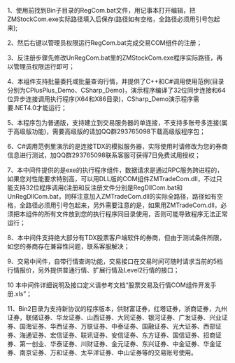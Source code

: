 ﻿1、使用前找到Bin子目录的RegCom.bat文件，用记事本打开编辑，把ZMStockCom.exe实际路径填入后保存(路径如有空格，全路径必须用引号包起来);

2、然后右键以管理员权限运行RegCom.bat完成交易COM组件的注册；

3、反注册步骤先修改UnRegCom.bat里的ZMStockCom.exe程序实际路径，再以管理员权限运行即可；

4、本组件支持批量委托或批量查询行情，并提供了C++和C#调用使用范例(目录分别为CPlusPlus_Demo、CSharp_Demo)，演示程序编译了32位同步连接和64位异步连接调用执行程序(X64和X86目录)，CSharp_Demo演示程序需要.NET4.0才能运行；

5、本程序包为普通版，支持建立到交易服务器的单连接，不支持多账号多连接(属于高级版功能)，需要高级版的请加QQ群293765098下载高级版程序包；

6、C#调用范例里演示的是连接TDX的模拟服务器，实际使用时请修改为您的券商信息进行测试，加QQ群293765098联系客服可获得7日免费试用授权；

7、本中间件提供的是exe的执行程序组件，数据请求是通过RPC服务跨进程的，如果您对性能要求特别高，可以用DLL版的COM组件ZMTradeCom.dll，不过只能支持32位程序调用(注册和反注册文件分别是RegDllCom.bat和UnRegDllCom.bat，同样注意加入ZMTradeCom.dll的实际全路径，路径如有空格，全路径必须用引号包起来，另外需要注意的是，如果用ZMTradeCom.dll，必须把本组件的所有文件放到您的执行程序同目录使用，否则可能导致程序无法正常运行；

8、本中间件支持绝大部分有TDX股票客户端软件的券商，但由于测试条件所限，如您的券商存在兼容性问题，联系客服解决；

9、交易中间件，自带行情查询功能，交易接口在交易时间可随时请求当前的5档行情报价，另外提供普通行情、扩展行情及Level2行情的接口；

10 本中间件详细说明及接口定义请参考文档“股票交易及行情COM组件开发手册.xls”；

11、Bin2目录为支持新协议的程序版本，供财富证券，红塔证券，浙商证券，九州证券，联储证券、华龙证券、山西证券、大同证券、银河证券、广发证券、兴业证券、国海证券、华西证券、万联证券、中泰证券、国融证券、光大证券、西部证券、海通证券、宏信证券、联讯证券、安信证券、东方证券、国信证券、招商证券、第一创业、华泰证券、川财证券、金元证券、东兴证券、中金证券、华金证券、南京证券、万和证券、太平洋证券、中山证券等的交易账号使用。

